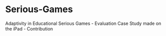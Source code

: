 # Serious-Games
Adaptivity in Educational Serious Games - Evaluation Case Study made on the iPad - Contribution
